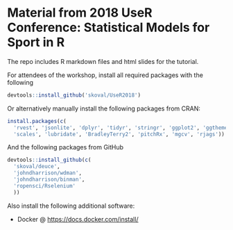 # Material from 2018 UseR Conference: Statistical Models for Sport in R

The repo includes R markdown files and html slides for the tutorial.

For attendees of the workshop, install all required packages with the following

```r
devtools::install_github('skoval/UseR2018')
```

Or alternatively manually install the following packages from CRAN:

```r
install.packages(c(
  'rvest', 'jsonlite', 'dplyr', 'tidyr', 'stringr', 'ggplot2', 'ggthemes',
  'scales', 'lubridate', 'BradleyTerry2', 'pitchRx', 'mgcv', 'rjags'))
```

And the following packages from GitHub

```r
devtools::install_github(c(
  'skoval/deuce',
  'johndharrison/wdman',
  'johndharrison/binman',
  'ropensci/Rselenium'
  ))
```

Also install the following additional software:

- Docker @ https://docs.docker.com/install/
